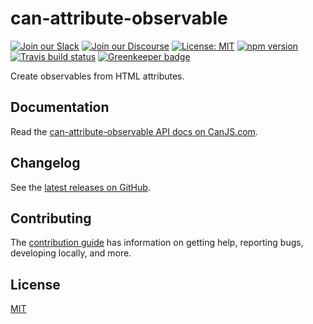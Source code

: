 # can-attribute-observable

[![Join our Slack](https://img.shields.io/badge/slack-join%20chat-611f69.svg)](https://www.bitovi.com/community/slack?utm_source=badge&utm_medium=badge&utm_campaign=pr-badge&utm_content=badge)
[![Join our Discourse](https://img.shields.io/discourse/https/forums.bitovi.com/posts.svg)](https://forums.bitovi.com/?utm_source=badge&utm_medium=badge&utm_campaign=pr-badge&utm_content=badge)
[![License: MIT](https://img.shields.io/badge/license-MIT-blue.svg)](https://github.com/canjs/can-attribute-observable/blob/master/LICENSE)
[![npm version](https://badge.fury.io/js/can-attribute-observable.svg)](https://www.npmjs.com/package/can-attribute-observable)
[![Travis build status](https://travis-ci.org/canjs/can-attribute-observable.svg?branch=master)](https://travis-ci.org/canjs/can-attribute-observable)
[![Greenkeeper badge](https://badges.greenkeeper.io/canjs/can-attribute-observable.svg)](https://greenkeeper.io/)

Create observables from HTML attributes.

## Documentation

Read the [can-attribute-observable API docs on CanJS.com](https://canjs.com/doc/can-attribute-observable.html).

## Changelog

See the [latest releases on GitHub](https://github.com/canjs/can-attribute-observable/releases).

## Contributing

The [contribution guide](https://github.com/canjs/can-attribute-observable/blob/master/CONTRIBUTING.md) has information on getting help, reporting bugs, developing locally, and more.

## License

[MIT](https://github.com/canjs/can-attribute-observable/blob/master/LICENSE)
